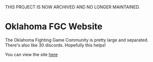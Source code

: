 THIS PROJECT IS NOW ARCHIVED AND NO LONGER MAINTAINED.

# Oklahoma FGC Website

The Oklahoma Fighting Game Community is pretty large and separated. There's also like 30 discords. Hopefully this helps!


You can view the site [here](https://ohiofgc.com)


